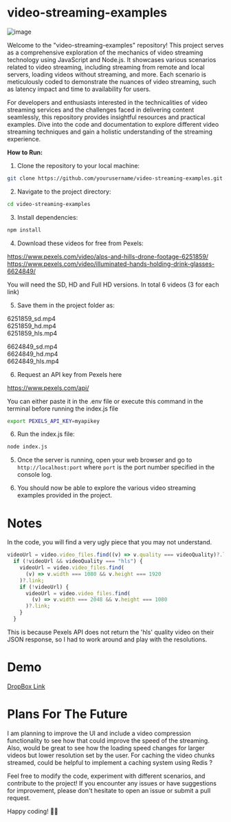 # **video-streaming-examples**

![image](https://github.com/OmarSaidIbrahim/video-streaming-examples/assets/32266102/eb8c8000-3fe4-4bc9-8906-c3c6b9ba11a1)

Welcome to the "video-streaming-examples" repository! This project serves as a comprehensive exploration of the mechanics of video streaming technology using JavaScript and Node.js. It showcases various scenarios related to video streaming, including streaming from remote and local servers, loading videos without streaming, and more. Each scenario is meticulously coded to demonstrate the nuances of video streaming, such as latency impact and time to availability for users.

For developers and enthusiasts interested in the technicalities of video streaming services and the challenges faced in delivering content seamlessly, this repository provides insightful resources and practical examples. Dive into the code and documentation to explore different video streaming techniques and gain a holistic understanding of the streaming experience.

**How to Run:**

1. Clone the repository to your local machine:

```bash
git clone https://github.com/yourusername/video-streaming-examples.git
```

2. Navigate to the project directory:

```bash
cd video-streaming-examples
```

3. Install dependencies:

```bash
npm install
```
4. Download these videos for free from Pexels:

https://www.pexels.com/video/alps-and-hills-drone-footage-6251859/ <br />
https://www.pexels.com/video/illuminated-hands-holding-drink-glasses-6624849/

You will need the SD, HD and Full HD versions. In total 6 videos (3 for each link)

5. Save them in the project folder as:

6251859_sd.mp4 <br />
6251859_hd.mp4 <br />
6251859_hls.mp4 <br />

6624849_sd.mp4 <br />
6624849_hd.mp4 <br />
6624849_hls.mp4 <br />

6. Request an API key from Pexels here 

https://www.pexels.com/api/

You can either paste it in the .env file or execute this command in the terminal before running the index.js file
```bash 
export PEXELS_API_KEY=myapikey
```

6. Run the index.js file:

```bash
node index.js
```

5. Once the server is running, open your web browser and go to `http://localhost:port` where `port` is the port number specified in the console log.

6. You should now be able to explore the various video streaming examples provided in the project.

# **Notes**

In the code, you will find a very ugly piece that you may not understand. 

```javascript
videoUrl = video.video_files.find((v) => v.quality === videoQuality)?.link;
  if (!videoUrl && videoQuality === "hls") {
    videoUrl = video.video_files.find(
      (v) => v.width === 1080 && v.height === 1920
    )?.link;
    if (!videoUrl) {
      videoUrl = video.video_files.find(
        (v) => v.width === 2048 && v.height === 1080
      )?.link;
    }
  } 
```

This is because Pexels API does not return the 'hls' quality video on their JSON response, so I had to work around and play with the resolutions.

# **Demo**

[DropBox Link](https://www.dropbox.com/scl/fi/zotfbodj1rihjfuzem9cp/demo.mov?rlkey=mp1w3qzlelq5ff16wkkico9je&dl=0)

# **Plans For The Future**

I am planning to improve the UI and include a video compression functionality to see how that could improve the speed of the streaming. Also, would be great to see how the loading speed changes for larger videos but lower resolution set by the user. For caching the video chunks streamed, could be helpful to implement a caching system using Redis ?

Feel free to modify the code, experiment with different scenarios, and contribute to the project! If you encounter any issues or have suggestions for improvement, please don't hesitate to open an issue or submit a pull request.

Happy coding! 🎥🚀
